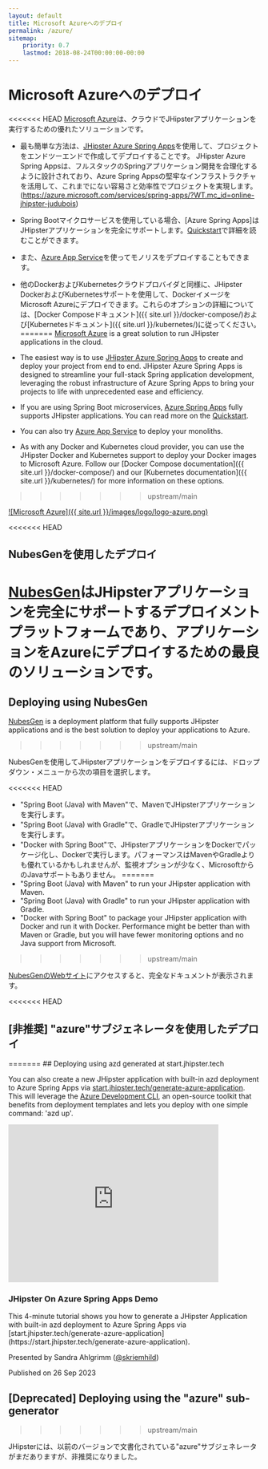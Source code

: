 ```yaml
---
layout: default
title: Microsoft Azureへのデプロイ
permalink: /azure/
sitemap:
    priority: 0.7
    lastmod: 2018-08-24T00:00:00-00:00
---
```


# <i class="fa fa-cloud-upload"></i> Microsoft Azureへのデプロイ

<<<<<<< HEAD
[Microsoft Azure](https://azure.microsoft.com/overview/?WT.mc_id=online-jhipster-judubois)は、クラウドでJHipsterアプリケーションを実行するための優れたソリューションです。

- 最も簡単な方法は、[JHipster Azure Spring Apps](https://github.com/Azure/generator-jhipster-azure-spring-apps)を使用して、プロジェクトをエンドツーエンドで作成してデプロイすることです。 JHipster Azure Spring Appsは、フルスタックのSpringアプリケーション開発を合理化するように設計されており、Azure Spring Appsの堅牢なインフラストラクチャを活用して、これまでにない容易さと効率性でプロジェクトを実現します。
(https://azure.microsoft.com/services/spring-apps/?WT.mc_id=online-jhipster-judubois)
- Spring Bootマイクロサービスを使用している場合、[Azure Spring Apps]はJHipsterアプリケーションを完全にサポートします。[Quickstart](https://learn.microsoft.com/azure/spring-apps/quickstart-deploy-microservice-apps)で詳細を読むことができます。
- また、[Azure App Service](https://azure.microsoft.com/services/app-service/?WT.mc_id=online-jhipster-judubois)を使ってモノリスをデプロイすることもできます。
- 他のDockerおよびKubernetesクラウドプロバイダと同様に、JHipster DockerおよびKubernetesサポートを使用して、DockerイメージをMicrosoft Azureにデプロイできます。これらのオプションの詳細については、[Docker Composeドキュメント]({{ site.url }}/docker-compose/)および[Kubernetesドキュメント]({{ site.url }}/kubernetes/)に従ってください。
=======
[Microsoft Azure](https://azure.microsoft.com/overview/?WT.mc_id=java-0000-judubois) is a great solution to run JHipster applications in the cloud.

- The easiest way is to use [JHipster Azure Spring Apps](https://github.com/Azure/generator-jhipster-azure-spring-apps) to create and deploy your project from end to end. JHipster Azure Spring Apps is designed to streamline your full-stack Spring application development, leveraging the robust infrastructure of Azure Spring Apps to bring your projects to life with unprecedented ease and efficiency.
- If you are using Spring Boot microservices, [Azure Spring Apps](https://azure.microsoft.com/services/spring-apps/?WT.mc_id=online-jhipster-judubois) fully supports JHipster applications. You can read more on the [Quickstart](https://learn.microsoft.com/azure/spring-apps/quickstart-deploy-microservice-apps).
- You can also try [Azure App Service](https://azure.microsoft.com/services/app-service/?WT.mc_id=online-jhipster-judubois) to deploy your monoliths.
- As with any Docker and Kubernetes cloud provider, you can use the JHipster Docker and Kubernetes support to deploy your Docker images to Microsoft Azure. Follow our [Docker Compose documentation]({{ site.url }}/docker-compose/) and our [Kubernetes documentation]({{ site.url }}/kubernetes/) for more information on these options.
>>>>>>> upstream/main

[![Microsoft Azure]({{ site.url }}/images/logo/logo-azure.png)](https://azure.microsoft.com/overview/?WT.mc_id=java-0000-judubois)

<<<<<<< HEAD
<h2>NubesGenを使用したデプロイ</h2>

[NubesGen](https://www.nubesgen.com)はJHipsterアプリケーションを完全にサポートするデプロイメントプラットフォームであり、アプリケーションをAzureにデプロイするための最良のソリューションです。
=======
## Deploying using NubesGen

[NubesGen](https://www.nubesgen.com) is a deployment platform that fully supports JHipster applications and is the best solution to deploy your applications to Azure.
>>>>>>> upstream/main

NubesGenを使用してJHipsterアプリケーションをデプロイするには、ドロップダウン・メニューから次の項目を選択します。

<<<<<<< HEAD
- "Spring Boot (Java) with Maven"で、MavenでJHipsterアプリケーションを実行します。
- "Spring Boot (Java) with Gradle"で、GradleでJHipsterアプリケーションを実行します。
- "Docker with Spring Boot"で、JHipsterアプリケーションをDockerでパッケージ化し、Dockerで実行します。パフォーマンスはMavenやGradleよりも優れているかもしれませんが、監視オプションが少なく、MicrosoftからのJavaサポートもありません。
=======
- "Spring Boot (Java) with Maven" to run your JHipster application with Maven.
- "Spring Boot (Java) with Gradle" to run your JHipster application with Gradle.
- "Docker with Spring Boot" to package your JHipster application with Docker and run it with Docker. Performance might be better than with Maven or Gradle, but you will have fewer monitoring options and no Java support from Microsoft.
>>>>>>> upstream/main

[NubesGenのWebサイト](https://www.nubesgen.com)にアクセスすると、完全なドキュメントが表示されます。

<<<<<<< HEAD
<h2>[非推奨] "azure"サブジェネレータを使用したデプロイ</h2>
=======
## Deploying using azd generated at start.jhipster.tech

You can also create a new JHipster application with built-in azd deployment to Azure Spring Apps via [start.jhipster.tech/generate-azure-application](https://start.jhipster.tech/generate-azure-application). This will leverage the [Azure Development CLI](https://learn.microsoft.com/azure/developer/azure-developer-cli/?WT.mc_id=java-0000-sakriema), an open-source toolkit that benefits from deployment templates and lets you deploy with one simple command: 'azd up'.

<div class="thumbnail no-margin-bottom">
    <div class="video-container">
        <iframe width="420" height="315" src="https://www.youtube.com/embed/AmxPv_5Bs_k?si=HeDmf113Uld0bCbS&amp;start=33" title="YouTube video player" frameborder="0" allow="accelerometer; autoplay; clipboard-write; encrypted-media; gyroscope; picture-in-picture; web-share" allowfullscreen></iframe>
    </div>
    <div class="caption">
        <h3 id="thumbnail-label">JHipster On Azure Spring Apps Demo<a class="anchorjs-link" href="#thumbnail-label"><span class="anchorjs-icon"></span></a></h3>
        <p>This 4-minute tutorial shows you how to generate a JHipster Application with built-in azd deployment to Azure Spring Apps via [start.jhipster.tech/generate-azure-application](https://start.jhipster.tech/generate-azure-application).</p>
        <p>Presented by Sandra Ahlgrimm (<a href="https://twitter.com/skriemhild">@skriemhild</a>)</p>
        <p>Published on 26 Sep 2023</p>
    </div>
</div>

## [Deprecated] Deploying using the "azure" sub-generator
>>>>>>> upstream/main

JHipsterには、以前のバージョンで文書化されている"azure"サブジェネレータがまだありますが、非推奨になりました。

